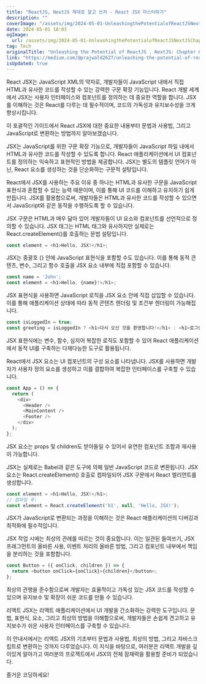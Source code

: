 ```yaml
---
title: "ReactJS, NextJS 제대로 알고 쓰자 - React JSX 마스터하기"
description: ""
coverImage: "/assets/img/2024-05-01-UnleashingthePotentialofReactJSNextJSChapter04MasteringReactJSX_0.png"
date: 2024-05-01 18:03
ogImage: 
  url: /assets/img/2024-05-01-UnleashingthePotentialofReactJSNextJSChapter04MasteringReactJSX_0.png
tag: Tech
originalTitle: "Unleashing the Potential of ReactJS , NextJS: Chapter 04 Mastering React JSX"
link: "https://medium.com/@prajwald2627/unleashing-the-potential-of-reactjs-nextjs-chapter-04-mastering-react-jsx-c2720fca66bd"
isUpdated: true
---
```





React JSX는 JavaScript XML의 약자로, 개발자들이 JavaScript 내에서 직접 HTML과 유사한 코드를 작성할 수 있는 강력한 구문 확장 기능입니다. React 개발 세계에서 JSX는 사용자 인터페이스와 컴포넌트를 정의하는 데 중요한 역할을 합니다. JSX를 이해하는 것은 React를 다루는 데 필수적이며, 코드의 가독성과 유지보수성을 크게 향상시킵니다.

이 포괄적인 가이드에서 React JSX에 대한 중요한 내용부터 문법과 사용법, 그리고 JavaScript로 변환하는 방법까지 알아보겠습니다.

JSX는 JavaScript를 위한 구문 확장 기능으로, 개발자들이 JavaScript 파일 내에서 HTML과 유사한 코드를 작성할 수 있도록 합니다. React 애플리케이션에서 UI 컴포넌트를 정의하는 익숙하고 표현적인 방법을 제공합니다. JSX는 별도의 템플릿 언어가 아닌, React 요소를 생성하는 것을 단순화하는 구문적 설탕입니다.

React에서 JSX를 사용하는 주요 이유 중 하나는 HTML과 유사한 구문을 JavaScript 표현식과 혼합할 수 있는 능력 때문이며, 이를 통해 UI 코드를 이해하고 유지하기 쉽게 만듭니다. JSX를 활용함으로써, 개발자들은 HTML과 유사한 코드를 작성할 수 있으면서 JavaScript와 같은 동작을 수행하도록 할 수 있습니다.

<div class="content-ad"></div>

JSX 구문은 HTML과 매우 닮아 있어 개발자들이 UI 요소와 컴포넌트를 선언적으로 정의할 수 있습니다. JSX 태그는 HTML 태그와 유사하지만 실제로는 React.createElement()를 호출하는 문법 설탕입니다.

```js
const element = <h1>Hello, JSX!</h1>;
```

JSX는 중괄호 {} 안에 JavaScript 표현식을 포함할 수도 있습니다. 이를 통해 동적 콘텐츠, 변수, 그리고 함수 호출을 JSX 요소 내부에 직접 포함할 수 있습니다.

```js
const name = 'John';
const element = <h1>Hello, {name}!</h1>;
```

<div class="content-ad"></div>

JSX 표현식을 사용하면 JavaScript 로직을 JSX 요소 안에 직접 삽입할 수 있습니다. 이를 통해 애플리케이션 상태에 따라 동적 콘텐츠 렌더링 및 조건부 렌더링이 가능해집니다.

```js
const isLoggedIn = true;
const greeting = isLoggedIn ? <h1>다시 오신 것을 환영합니다!</h1> : <h1>로그인하세요</h1>;
```

JSX 표현식에는 변수, 함수, 심지어 복잡한 로직도 포함할 수 있어 React 애플리케이션에서 동적 UI를 구축하는 다재다능한 도구로 활용됩니다.

React에서 JSX 요소는 UI 컴포넌트의 구성 요소를 나타냅니다. JSX를 사용하면 개발자가 사용자 정의 요소를 생성하고 이를 결합하여 복잡한 인터페이스를 구축할 수 있습니다.

<div class="content-ad"></div>

```js
const App = () => {
  return (
    <div>
      <Header />
      <MainContent />
      <Footer />
    </div>
  );
};
```

JSX 요소는 props 및 children도 받아들일 수 있어서 유연한 컴포넌트 조합과 재사용이 가능합니다.

JSX는 실제로는 Babel과 같은 도구에 의해 일반 JavaScript 코드로 변환됩니다. JSX 요소는 React.createElement() 호출로 컴파일되어 JSX 구문에서 React 엘리먼트를 생성합니다.

```js
const element = <h1>Hello, JSX!</h1>;
// 컴파일 후:
const element = React.createElement('h1', null, 'Hello, JSX!');
```

<div class="content-ad"></div>

JSX가 JavaScript로 변환되는 과정을 이해하는 것은 React 애플리케이션의 디버깅과 최적화에 필수적입니다.

JSX 작업 시에는 최상의 관례를 따르는 것이 중요합니다. 이는 일관된 들여쓰기, JSX 프래그먼트의 올바른 사용, 이벤트 처리의 올바른 방법, 그리고 컴포넌트 내부에서 책임을 분리하는 것을 포함합니다.

```js
const Button = ({ onClick, children }) => {
  return <button onClick={onClick}>{children}</button>;
};
```

최상의 관행을 준수함으로써 개발자는 효율적이고 가독성 있는 JSX 코드를 작성할 수 있으며 유지보수 및 확장이 쉬운 코드를 만들 수 있습니다.

<div class="content-ad"></div>

리액트 JSX는 리액트 애플리케이션에서 UI 개발을 간소화하는 강력한 도구입니다. 문법, 표현식, 요소, 그리고 최상의 방법을 이해함으로써, 개발자들은 손쉽게 견고하고 유지보수가 쉬운 사용자 인터페이스를 구축할 수 있습니다.

이 안내서에서는 리액트 JSX의 기초부터 문법과 사용법, 최상의 방법, 그리고 자바스크립트로 변환하는 것까지 다루었습니다. 이 지식을 바탕으로, 여러분은 리액트 개발을 깊이있게 알아가고 여러분의 프로젝트에서 JSX의 전체 잠재력을 활용할 준비가 되었습니다.

즐거운 코딩하세요!